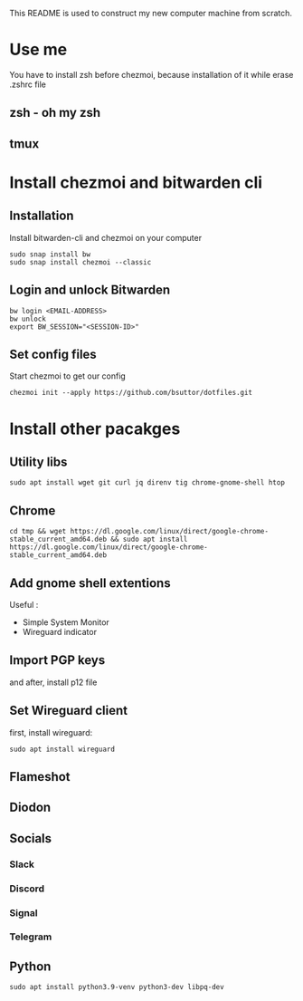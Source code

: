 This README is used to construct my new computer machine from scratch.

# Use me

You have to install zsh before chezmoi, because installation of it while erase .zshrc file


## zsh - oh my zsh

## tmux


# Install chezmoi and bitwarden cli

## Installation

Install bitwarden-cli and chezmoi on your computer

    sudo snap install bw
    sudo snap install chezmoi --classic


## Login and unlock Bitwarden

    bw login <EMAIL-ADDRESS>
    bw unlock
    export BW_SESSION="<SESSION-ID>"

## Set config files

Start chezmoi to get our config

    chezmoi init --apply https://github.com/bsuttor/dotfiles.git

# Install other pacakges

## Utility libs

    sudo apt install wget git curl jq direnv tig chrome-gnome-shell htop

## Chrome

    cd tmp && wget https://dl.google.com/linux/direct/google-chrome-stable_current_amd64.deb && sudo apt install https://dl.google.com/linux/direct/google-chrome-stable_current_amd64.deb 

## Add gnome shell extentions
 
Useful : 
* Simple System Monitor
* Wireguard indicator

## Import PGP keys

and after, install p12 file

## Set Wireguard client

first, install wireguard:

    sudo apt install wireguard

## Flameshot

## Diodon

## Socials
### Slack
### Discord
### Signal
### Telegram

## Python

    sudo apt install python3.9-venv python3-dev libpq-dev
